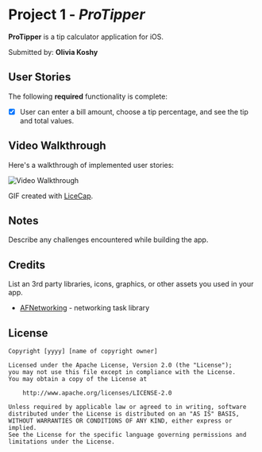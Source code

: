 # Project 1 - *ProTipper*

**ProTipper** is a tip calculator application for iOS.

Submitted by: **Olivia Koshy**

## User Stories

The following **required** functionality is complete:

* [x] User can enter a bill amount, choose a tip percentage, and see the tip and total values.

## Video Walkthrough

Here's a walkthrough of implemented user stories:

<img src='http://i.imgur.com/I0lC17e.gif?1' title='Video Walkthrough' width='' alt='Video Walkthrough' />

GIF created with [LiceCap](http://www.cockos.com/licecap/).

## Notes

Describe any challenges encountered while building the app.

## Credits

List an 3rd party libraries, icons, graphics, or other assets you used in your app.

- [AFNetworking](https://github.com/AFNetworking/AFNetworking) - networking task library

## License

    Copyright [yyyy] [name of copyright owner]

    Licensed under the Apache License, Version 2.0 (the "License");
    you may not use this file except in compliance with the License.
    You may obtain a copy of the License at

        http://www.apache.org/licenses/LICENSE-2.0

    Unless required by applicable law or agreed to in writing, software
    distributed under the License is distributed on an "AS IS" BASIS,
    WITHOUT WARRANTIES OR CONDITIONS OF ANY KIND, either express or implied.
    See the License for the specific language governing permissions and
    limitations under the License.
